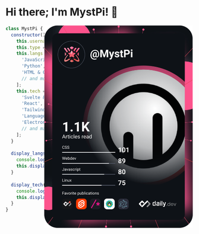 # Hi there; I'm MystPi! 👋

<a href="https://app.daily.dev/MystPi"><img align="right" src="devcard.svg" width="400" alt="MystPi's Dev Card"/></a>

```js
class MystPi {
  constructor() {
    this.username = 'MystPi';
    this.type = 'Full stack developer';
    this.langs = [
      'JavaScript',
      'Python',
      'HTML & CSS',
      // and more; basically whatever my current obsession happens to be
    ];
    this.tech = [
      'Svelte & SvelteKit',
      'React',
      'Tailwind CSS',
      'Language development',
      'Electron',
      // and many others
    ];
  }
        
  display_langs() {
    console.log('== Languages ==');
    this.display_list(this.langs);
  }
            
  display_tech() {
    console.log('== Tech Stack ==');
    this.display_list(self.tech);
  }
}
```

<!-- ![Top languages](https://github-readme-stats.vercel.app/api/top-langs/?username=MystPi&layout=compact)
![GitHub stats](https://github-readme-stats.vercel.app/api?username=MystPi&count_private=true&show_icons=true) -->
